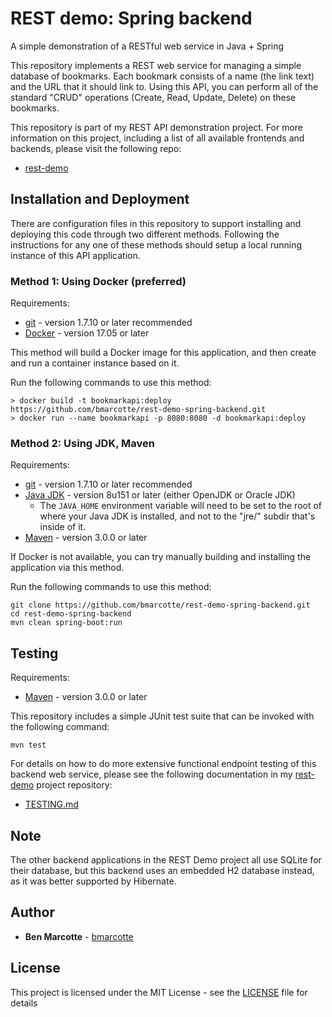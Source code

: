 # REST demo: Spring backend
A simple demonstration of a RESTful web service in Java + Spring

This repository implements a REST web service for managing a simple database of bookmarks.  Each bookmark consists of
a name (the link text) and the URL that it should link to.  Using this API, you can perform all of the standard "CRUD"
operations (Create, Read, Update, Delete) on these bookmarks.

This repository is part of my REST API demonstration project.  For more information on this project, including a list
of all available frontends and backends, please visit the following repo:
* [rest-demo](https://github.com/bmarcotte/rest-demo/)

## Installation and Deployment

There are configuration files in this repository to support installing and deploying this code through two different
methods.  Following the instructions for any one of these methods should setup a local running instance of this API
application.

### Method 1: Using Docker (preferred)

Requirements:
* [git](https://git-scm.com/book/en/v2/Getting-Started-Installing-Git) - version 1.7.10 or later recommended
* [Docker](https://www.docker.com/get-docker) - version 17.05 or later

This method will build a Docker image for this application, and then create and run a container instance based on it.

Run the following commands to use this method:
```
> docker build -t bookmarkapi:deploy https://github.com/bmarcotte/rest-demo-spring-backend.git
> docker run --name bookmarkapi -p 8080:8080 -d bookmarkapi:deploy
```

### Method 2: Using JDK, Maven

Requirements:
* [git](https://git-scm.com/book/en/v2/Getting-Started-Installing-Git) - version 1.7.10 or later recommended
* [Java JDK](http://openjdk.java.net/install/) - version 8u151 or later (either OpenJDK or Oracle JDK)
  * The `JAVA_HOME` environment variable will need to be set to the root of where your Java JDK is installed, and not to the "jre/" subdir that's inside of it.
* [Maven](https://maven.apache.org/install.html) - version 3.0.0 or later

If Docker is not available, you can try manually building and installing the application via this method.

Run the following commands to use this method:
```
git clone https://github.com/bmarcotte/rest-demo-spring-backend.git
cd rest-demo-spring-backend
mvn clean spring-boot:run
```

## Testing

Requirements:
* [Maven](https://maven.apache.org/install.html) - version 3.0.0 or later

This repository includes a simple JUnit test suite that can be invoked with the following command:

```
mvn test
```

For details on how to do more extensive functional endpoint testing of this backend web service, please see the
following documentation in my [rest-demo](https://github.com/bmarcotte/rest-demo) project repository:
* [TESTING.md](https://github.com/bmarcotte/rest-demo/blob/master/TESTING.md)

## Note

The other backend applications in the REST Demo project all use SQLite for their database, but this backend
uses an embedded H2 database instead, as it was better supported by Hibernate.

## Author

* **Ben Marcotte** - [bmarcotte](https://github.com/bmarcotte)

## License

This project is licensed under the MIT License - see the [LICENSE](LICENSE) file for details
